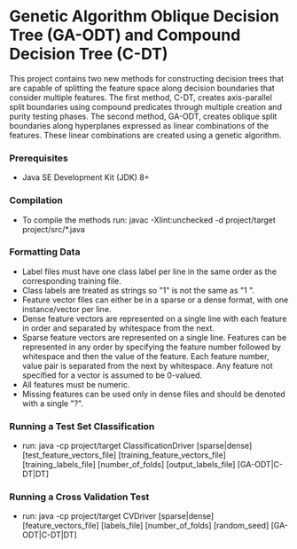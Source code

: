 # Genetic Algorithm Oblique Decision Tree (GA-ODT) and Compound Decision Tree (C-DT)
This project contains two new methods for constructing decision trees that are capable of splitting the feature space along decision boundaries that consider multiple features. The first method, C-DT, creates axis-parallel split boundaries using compound predicates through multiple creation and purity testing phases. The second method, GA-ODT, creates oblique split boundaries along hyperplanes expressed as linear combinations of the features. These linear combinations are created using a genetic algorithm.

### Prerequisites
* Java SE Development Kit (JDK) 8+

### Compilation
* To compile the methods run: javac -Xlint:unchecked -d project/target project/src/*.java

### Formatting Data
* Label files must have one class label per line in the same order as the corresponding training file.
* Class labels are treated as strings so "1" is not the same as "1 ".
* Feature vector files can either be in a sparse or a dense format, with one instance/vector per line.
* Dense feature vectors are represented on a single line with each feature in order and separated by whitespace from the next.
* Sparse feature vectors are represented on a single line. Features can be represented in any order by specifying the feature number followed by whitespace and then the value of the feature. Each feature number, value pair is separated from the next by whitespace. Any feature not specified for a vector is assumed to be 0-valued.
* All features must be numeric.
* Missing features can be used only in dense files and should be denoted with a single "?".

### Running a Test Set Classification
* run: java -cp project/target ClassificationDriver [sparse|dense] [test_feature_vectors_file] [training_feature_vectors_file] [training_labels_file] [number_of_folds] [output_labels_file] [GA-ODT|C-DT|DT]

### Running a Cross Validation Test
* run: java -cp project/target CVDriver [sparse|dense] [feature_vectors_file] [labels_file] [number_of_folds] [random_seed] [GA-ODT|C-DT|DT]
